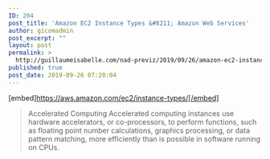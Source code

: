 ```yaml
---
ID: 204
post_title: 'Amazon EC2 Instance Types &#8211; Amazon Web Services'
author: gicomadmin
post_excerpt: ""
layout: post
permalink: >
  http://guillaumeisabelle.com/nad-previz/2019/09/26/amazon-ec2-instance-types-amazon-web-services/
published: true
post_date: 2019-09-26 07:20:04
---
```

[embed]https://aws.amazon.com/ec2/instance-types/[/embed] 
> Accelerated Computing Accelerated computing instances use hardware accelerators, or co-processors, to perform functions, such as floating point number calculations, graphics processing, or data pattern matching, more efficiently than is possible in software running on CPUs.